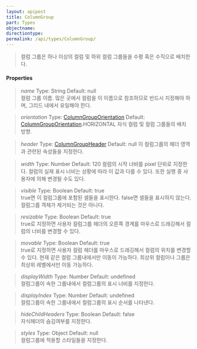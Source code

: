 ```yaml
---
layout: apipost
title: ColumnGroup
part: Types
objectname: 
directiontype: 
permalink: /api/types/ColumnGroup/
---
```



> 컬럼 그룹은 하나 이상의 컬럼 및 하위 컬럼 그룹들을 수평 혹은 수직으로 배치한다.

#### Properties

> *name*
> Type: String 
> Default:  null    
> 컬럼 그룹 이름. 많은 곳에서 컬럼을 이 이름으로 참조하므로 반드시 지정해야 하며, 그리드 내에서 유일해야 한다. 

> *orientation*
> Type: [ColumnGroupOrientation](/api/types/)
> Default: [ColumnGroupOrientation](/api/types/).HORIZONTAL 
> 자식 컬럼 및 컬럼 그룹들의 배치 방향. 

> *header*
> Type: [ColumnGroupHeader](/api/types/) 
> Default: null
> 이 컬럼그룹의 헤더 영역과 관련된 속성들을 지정한다.  

> *width*
> Type: Number 
> Default: 120 
> 컬럼의 시작 너비를 pixel 단위로 지정한다. 컬럼의 실제 표시 너비는 상황에 따라 이 값과 다를 수 있다. 또한 실행 중 사용자에 의해 변경될 수도 있다. 

> *visible*
> Type: Boolean 
> Default:  true    
> true면 이 컬럼그룹에 포함된 셀들을 표시한다. false면 셀들을 표시하지 않는다. 컬럼그룹 객체가 제거되는 것은 아니다.  

> *resizable*
> Type: Boolean 
> Default:  true    
> true로 지정하면 사용자 컬럼그룹 헤더의 오른쪽 경계를 마우스로 드래깅해서 컬럼의 너비를 변경할 수 있다.   

> *movable*
> Type: Boolean 
> Default:  true   
> true로 지정하면 사용자 컬럼 헤더를 마우스로 드래깅해서 컬럼의 위치를 변경할 수 있다. 현재 같은 컬럼 그룹내에서만 이동이 가능하다. 최상위 컬럼이나 그룹은 최상위 레벨에서만 이동 가능하다.  

> *displayWidth*
> Type: Number 
> Default: undefined   
> 컬럼그룹이 속한 그룹내에서 컬럼그룹의 표시 너비를 지정한다.    

> *displayIndex*
> Type: Number 
> Default:  undefined    
> 컬럼그룹이 속한 그룹내에서  컬럼그룹의 표시 순서를 나타낸다.   

> *hideChildHeaders*
> Type: Boolean 
> Default:  false   
> 자식헤더의 숨김여부를 지정한다.   

> *styles*
> Type: Object 
> Default:  null   
> 컬럼그룹에 적용할 스타일들을 지정한다.     
